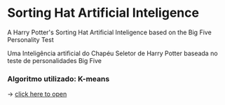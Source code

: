 # Sorting Hat Artificial Inteligence

A Harry Potter's Sorting Hat Artificial Inteligence based on the Big Five Personality Test

Uma Inteligência artificial do Chapéu Seletor de Harry Potter baseada no teste de personalidades Big Five

### Algoritmo utilizado: K-means

-> [click here to open](https://github.com/SamuellH12/Sorting_Hat_AI/blob/main/IAteste.ipynb)
